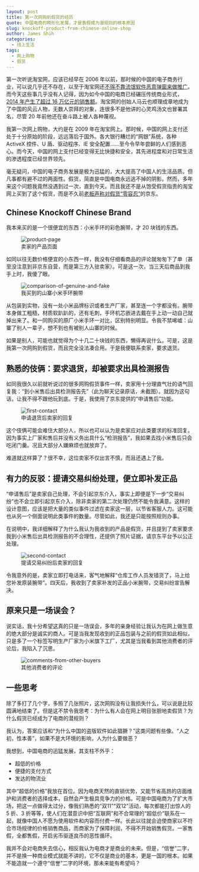 ```yaml
---
layout: post
title: 第一次网购到假货的经历
quote: 中国电商的畸形化发展，才是售假成为潜规则的根本原因
slug: knockoff-product-from-chinese-online-shop
author: James Shih
categories:
  - 线上生活
tags:
  - 网上购物
  - 假货
---
```

第一次听说淘宝网，应该已经早在 2006 年以前，那时候的中国的电子商务行业，可以说几乎还不存在，以至于淘宝网还[不得不靠流氓软件恶意弹窗来做推广](http://tech.qq.com/a/20060906/000310.htm)。而今天这些事几乎没有人记得，因为如今中国的电商已经碾压传统商业形式，[2014 年产生了超过 16 万亿元的销售额](http://www.stats.gov.cn/tjsj/zxfb/201508/t20150803_1224544.html)。淘宝网的创始人马云也顺理成章地成为了中国的风云人物，无数人崇拜的对象，连很多不是他讲的心灵鸡汤文也冒署其名，尽管 20 年前他还在奋斗路上被人各种蔑视。

我第一次网上购物，大约是在 2009 年在淘宝网上。那时候，中国的网上支付还处于十分原始的阶段，远远落后于国外。各大银行糟烂的“网银”系统，各种 ActiveX 控件、U 盾、驱动程序、IE 安全配置……至今令早年尝鲜的人们感到恶心。而今天，中国的网上支付已经变得无比快捷和安全，其先进程度和对日常生活的渗透程度已经世界领先。

毫无疑问，中国的电子商务发展是极为迅猛的，大大提高了中国人的生活品质。但凡事都有避不过的两面性。假货，简直是中国电商永远逃不掉的阴影。然而，多年来这个问题我竟然没遇到过一次，直到今天。而且我还不是从饱受假货指责的淘宝网上买到了这个假货，而是不久前[老板声称对假货“零容忍”](http://tech.qq.com/a/20140722/066387.htm)的京东。

## Chinese Knockoff Chinese Brand

我本来买的是一个很便宜的东西：小米手环的彩色腕带，才 20 块钱的东西。

<figure>
  <img src="/media/2016/2016-02-03-fake-product-from-chinese-online-shop/product-page.png" alt="product-page">
  <figcaption>卖家的产品页面</figcaption>
</figure>

如同以往无数价格便宜的小东西一样，我没有仔细看商品的评论就匆匆下了单（甚至没注意到非京东自营，而是第三方入驻卖家）。可是这一次，当三天后商品到我手上时，我傻了眼。

<figure>
  <img src="/media/2016/2016-02-03-fake-product-from-chinese-online-shop/comparison-of-genuine-and-fake.jpg" srcset="/media/2016/2016-02-03-fake-product-from-chinese-online-shop/comparison-of-genuine-and-fake.jpg 2x" alt="comparison-of-genuine-and-fake">
  <figcaption>我买到的山寨小米手环腕带</figcaption>
</figure>

从包装到实物，没有一处小米品牌标识或者生产厂家，甚至连一个字都没有。腕带本身做工粗糙，材质软趴趴的，还有毛刺，手环机芯嵌进去戴在手上动一动自己就掉出来了。和一同购买的原厂小米手环一对比，区别特别明显。令我不禁唏嘘：山寨了别人一辈子，想不到也有被别人山寨的时候。

如果是别人，可能也就觉得为个十几二十块钱的东西，懒得再说什么。可是，这是我第一次网购到假货，而且完全没法凑合用。于是我便联系卖家，要求退货。

## 熟悉的伎俩：要求退货，却被要求出具检测报告

如同我很久以前就听说过的很多网购假货事件一样，卖家用十分理直气壮的语气回复我：“到小米售后出具检测报告先”（此为聊天记录原话，未截图）。就因为这句话，让我不得不跟他玩到底。于是，我使用了京东提供的“申请售后”功能。

<figure>
  <img src="/media/2016/2016-02-03-fake-product-from-chinese-online-shop/first-contact.png" alt="first-contact">
  <figcaption>申请退货后卖家的回复</figcaption>
</figure>

这个伎俩可能会难住大部分人，所以也可以认为是卖家应对此类要求的标准回复。因为事实上厂家和售后并没有义务出具什么“检测报告”，我如果去找小米售后只会吃闭门羹。况且大部分人嫌麻烦也就放弃了。

难道就这样算了？很不幸，这位卖家不仅出言不慎，而且还遇上了我。

## 有力的反驳：提请交易纠纷处理，便立即补发正品

“申请售后”是卖家自己处理，不会引起京东介入，事实上即便是下一步“交易纠纷”也不会立即引起京东介入，除非卖家的第二次处理仍然不能令我满意。这样的设计意图，应该是把大量的类似事件过滤在卖家这一层，以节省客服人力。这可能也从另一个侧面说明此类事件的数量。尽管如此，我还是只能按照规则办事。

在说明中，我详细解释了为什么我认为我收到的产品是假货，并且提到了卖家要求我到小米售后出具检测报告的不合理性，还提供了照片证据，请京东平台予以公正处理。

<figure>
  <img src="/media/2016/2016-02-03-fake-product-from-chinese-online-shop/second-contact.png" alt="second-contact">
  <figcaption>提请交易纠纷后卖家的回复</figcaption>
</figure>

令我意外的是，卖家立即打电话来，客气地解释“仓库工作人员发错货了，马上给您补发原装腕带”。四天后，我收到了卖家补发的正品小米腕带，交易纠纷宣告解决。

## 原来只是一场误会？

说实话，我十分希望这真的只是一场误会，多年的亲身经验让我认为在网上做生意的绝大部分是诚实的商人。可是当我发现收到的正品包装与之前的假货如此相似，只是多了一个标签写明生产厂家为小米旗下工厂，尤其是当我看到其他消费者的评论后，我陷入了沉思。

<figure>
  <img src="/media/2016/2016-02-03-fake-product-from-chinese-online-shop/comments-from-other-buyers.png" alt="comments-from-other-buyers">
  <figcaption>其他消费者的评论</figcaption>
</figure>

## 一些思考

除了多打了几个字，多照了几张照片，这次网购没有让我损失什么，可以说是比较圆满地结束了。但是这不禁令我思考：为什么有人会在网上明目张胆地卖假货？为什么假货已经成为了电商的潜规则？

我认为，答案应该和“为什么中国的盗版软件如此猖獗？”这类问题有些像。“人之初，性本善”，如果不是大环境的影响，人为什么要做恶？

我想到，中国电商的迅猛发展，其支柱不外乎：

- 超低的价格
- 便捷的支付方式
- 发达的物流业

其中“超低的价格”我放在首位。因为电商天然的直销优势，又能节省高昂的店面维护和消费者的选择成本，自然会产生极具竞争力的价格。可是中国电商为了扩大市场，把这一点做得太过分，像我们熟悉的“双11”“双12”活动，每次都能打出惊人的 5 折、3 折等等，使人们在潜意识中把“互联网”和不合常理的“超低价”联系在一起，就像中国人不愿为使用软件和内容而付费一样。长此以往就会迫使商家以不符合市场规律的价格销售商品，而商家为了保障利润，不得不开始销售假货。一家售假，全都售假，开启劣币驱逐良币的恶性循环。

我并不会对电商失去信心，相反我认为电商才是商业的未来。但是，“信誉”二字，并不是换一种商业模式就能不讲的，它不仅是商业的基本，更是一国的根本。如果不能造就一个遵守“信誉”二字的环境，那未来能有希望吗？
